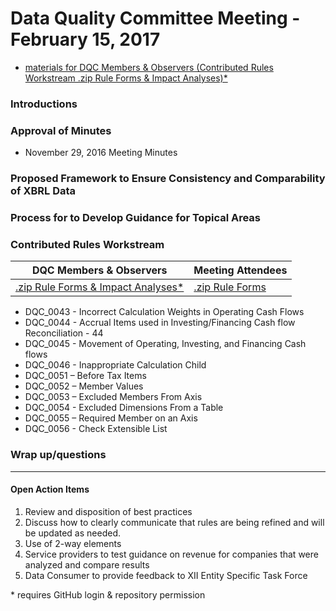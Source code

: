 # Data Quality Committee Meeting - February 15, 2017
  * [materials for DQC Members & Observers (Contributed Rules Workstream .zip Rule Forms & Impact Analyses)*](https://github.com/dataqualitycommittee/dqc-review/blob/master/meetings/feb_2017/20170215-DQCfiles.zip?raw=true)

### Introductions 
  
### Approval of Minutes
  * November 29, 2016 Meeting Minutes

### Proposed Framework to Ensure Consistency and Comparability of XBRL Data 

### Process for to Develop Guidance for Topical Areas

### Contributed Rules Workstream 
| DQC Members & Observers | Meeting Attendees |
| ----- | ----- |
| [.zip Rule Forms & Impact Analyses*](https://github.com/dataqualitycommittee/dqc-review/blob/master/meetings/feb_2017/20170215-DQCfiles.zip?raw=true) | [.zip Rule Forms](/documentation/blob/master/meetings/feb_2017/20170215-DQCruleforms.zip?raw=true) |

  * DQC_0043 - Incorrect Calculation Weights in Operating Cash Flows
  * DQC_0044 - Accrual Items used in Investing/Financing Cash flow Reconciliation - 44
  * DQC_0045 - Movement of Operating, Investing, and Financing Cash flows
  * DQC_0046 - Inappropriate Calculation Child
  * DQC_0051 – Before Tax Items
  * DQC_0052 – Member Values
  * DQC_0053 – Excluded Members From Axis
  * DQC_0054 - Excluded Dimensions From a Table
  * DQC_0055 – Required Member on an Axis
  * DQC_0056 - Check Extensible List
  
### Wrap up/questions

______________________

#### Open Action Items

1. Review and disposition of best practices
2. Discuss how to clearly communicate that rules are being refined and will be updated as needed.
3. Use of 2-way elements
4. Service providers to test guidance on revenue for companies that were analyzed and compare results
5. Data Consumer to provide feedback to XII Entity Specific Task Force

\* requires GitHub login & repository permission
